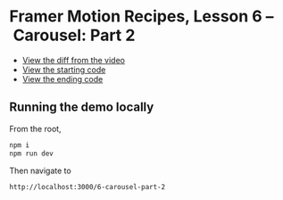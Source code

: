 # Framer Motion Recipes, Lesson 6 – Carousel: Part 2

- [View the diff from the video](https://github.com/builduilabs/framer-motion-recipes/commit/64461a1913c12d9529b0908b1a5219a1389bb1c7)
- [View the starting code](./__begin.js)
- [View the ending code](./__end.js)

## Running the demo locally

From the root,

```sh
npm i
npm run dev
```

Then navigate to

```
http://localhost:3000/6-carousel-part-2
```
